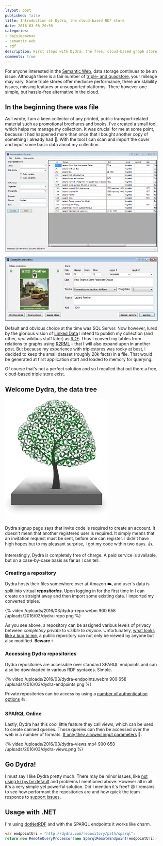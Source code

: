 ```yaml
---
layout: post
published: false
title: Introduction ot Dydra, the cloud-based RDF store
date: 2016-03-06 20:50
categories:
- dajsiepoznac
- semantic web
- rdf
description: First steps with Dydra, the free, cloud-based graph store
comments: true
---
```


For anyone interested in the [Semantic Web][semweb], data storage continues to be an issue. Although there is a fair number
of [triple- and quadstore][triplestore], your mileage may vary. Some triple stores offer mediocre performance, there are
stability issues, missing features or unsupported platforms. There however one simple, but hassle-free alternative in the
cloud.

<!--more-->

## In the beginning there was file

As I wrote, I am a keen collector of any printed, public transport-related material such as promotional brochures and books.
I've created a small tool, which helps me manage my collection. It was crucial for me at some point, because it had happened
more than once that I bought another copy of something I already had :grimacing:. With the tool I can scan and import the 
cover and input some basic data about my collection.

![My knowledge base tool](/uploads/2016/03/sources-kb-list.png)

![My knowledge base tool](/uploads/2016/03/sources-kb-item.png)

Default and obvious choice at the time was SQL Server. Now however, lured by the glorious vision of [Linked Data][ld] I
intend to publish my collection (and other, *real* wikibus stuff later) as [RDF][RDF]. Thus I convert my tables from
relations to graphs using [R2RML][r2rml] - that I will also expand upon in another post. But because my experience with
triplestores was rocky at best, I decided to keep the small dataset (roughly 20k facts) in a file. That would be generated
at first application start and loaded to memory for querying.

Of course that's not a perfect solution and so I recalled that out there a free, cloud-based triple store exist.
 
## Welcome Dydra, the data tree

![data tree](/uploads/2016/03/datatree.png)

Dydra signup page says that invite code is required to create an account. It doesn't mean that another registered user
is required. It simply means that an invitation request must be sent, before one can register. I didn't have high hopes
but to my pleasant surprise, I got my code within two days. :+1:.

Interestingly, Dydra is completely free of charge. A paid service is available, but on a case-by-case basis as far as I
can tell.

### Creating a repository

Dydra hosts their files somewhere over at Amazon :cloud:, and user's data is split into virtual ***repositories***. Upon
logging in for the first time in I can create on straight away and then import some existing data. I imported my converted 
triples.

{% video /uploads/2016/03/dydra-repo.webm 900 658 /uploads/2016/03/dydra-repo.png %}

As you see above, a repository can be assigned various levels of privacy between *completely private* to *visible to anyone*.
Unfortunately, [what looks like a bug to me][issue], a public repository can not only be viewed by anyone but also modified.
**Beware** :skull:

### Accessing Dydra repositories

Dydra repositories are accessible over standard SPARQL endpoints and can also be downloaded in various RDF syntaxes. Simple.

{% video /uploads/2016/03/dydra-endpoints.webm 900 658 /uploads/2016/03/dydra-endpoints.png %}

Private repositories can be access by using a [number of authentication options][auth] :+1:.

### SPARQL Online
 
Lastly, Dydra has this cool little feature they call views, which can be used to create canned queries. Those queries can
then be accessed over the web in a number of formats. [If only they allowed input parameters][issue2] :pray:.

{% video /uploads/2016/03/dydra-views.mp4 900 658 /uploads/2016/03/dydra-views.png %}

## Go Dydra!

I must say I like Dydra pretty much. There may be minor issues, like [not using `https` by default][issue3] and problems
I mentioned above. However all in all it's a very simple yet powerful solution. Did I mention it's free? :smile: I remains
to see how performant the repositories are and how quick the team responds to [support issues][support].

## Usage with .NET

I'm using [dotNetRDF][dnr] and with the SPARQL endpoints it works like charm.

``` csharp
var endpointUri = "http://dydra.com/repository/path/sparql";
return new RemoteQueryProcessor(new SparqlRemoteEndpoint(endpointUri));
```

[dydra]: http://dydra.com
[ld]: http://linkeddata.org/
[RDF]: https://en.wikipedia.org/wiki/Resource_Description_Framework
[r2rml]: https://www.w3.org/TR/r2rml/
[issue]: https://github.com/dydra/support/issues/41
[issue2]: https://github.com/dydra/support/issues/24
[issue3]: https://github.com/dydra/support/issues/42
[auth]: http://docs.dydra.com/api/authentication
[support]: https://github.com/dydra/support
[dnr]: http://dotnetrdf.org
[semweb]: https://www.w3.org/standards/semanticweb/
[triplestore]: https://en.wikipedia.org/wiki/Triplestore